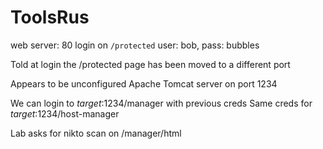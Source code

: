 # ToolsRus

web server: 80
login on `/protected`
user: bob, pass: bubbles

Told at login the /protected page has been moved to a different port

Appears to be unconfigured Apache Tomcat server on port 1234

We can login to _target_:1234/manager with previous creds
Same creds for _target_:1234/host-manager

Lab asks for nikto scan on /manager/html

